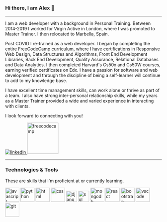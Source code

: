 ### Hi there, I am Alex 👋

<hr>

I am a web developer with a background in Personal Training. Between 2014-2019 I worked for Virgin Active in London, where I was promoted to Master Trainer. I then relocated to Marbella, Spain. 

Post COVID I re-trained as a web developer. I began by completing the entire FreeCodeCamp curriculum, where I have certifications in Responsive Web Design, Data Structures and Algorithms, Front End Development Libraries, Back End Development, Quality Assurance, Relational Databases and Data Analytics. I then completed Harvard's Cs50x and Cs50W courses, earning verified certificates on Edx. I have a passion for software and web development and through the discipline of being a self-learner will continue to add to my knowledge base. 

I have excellent time management skills, can work alone or thrive as part of a team. I also have strong inter-personal relationship skills, while my years as a Master Trainer provided a wide and varied experience in interacting with clients. 

I look forward to connecting with you!

<p align="left">
<a href="https://www.linkedin.com/in/alexander-allen-392225251/">
<img src="https://user-images.githubusercontent.com/66707636/177416455-964d44cb-bdba-48bc-aae7-2b8f3a87b4b7.svg" alt="linkedin">
</a>
<a href="https://www.freecodecamp.org/AlexAllen247">
<img src="src="https://goo.gl/oQrQYo" width="100" height="100"" alt="freecodecamp">
 </a>
 </p>

<hr>

### Technologies & Tools

These are skills that I'm proficient at or currently learning.

<p align="left">
<img src="https://user-images.githubusercontent.com/66707636/177418858-237ac6e5-9511-4bd4-9355-df59d18f2f81.svg" alt="javascript" width="45px">
<img src="https://user-images.githubusercontent.com/66707636/177418998-d543d406-11ef-4c03-8c18-317ff7f467b7.svg" alt="python" width="45px">
<img src="https://user-images.githubusercontent.com/66707636/177419055-26ba5165-81fe-44c4-9362-34358d0bc7c2.svg" alt="html" width="45px">
<img src="https://user-images.githubusercontent.com/66707636/177419068-409bc96f-3591-4dc9-805b-fb6ad567f982.svg" alt="css" width="45px">
<img src="https://user-images.githubusercontent.com/66707636/177420913-45f3bb5c-5977-4aae-860c-37b4e98d5d5f.svg" alt="django" width="35px">
<img src="https://user-images.githubusercontent.com/66707636/177421957-562cd30d-4b8b-4ca0-b672-5062abdb10f4.svg" alt="sql" width="35px">
<img src="https://user-images.githubusercontent.com/66707636/177422016-2758da9c-9482-421d-a438-7fc96f4c550a.svg" alt="mongodb" width="45px">
<img src="https://user-images.githubusercontent.com/66707636/177422094-23c9e1f6-5953-45ad-9df2-a171d2fcfb42.svg" alt="react" width="45px">
<img src="https://user-images.githubusercontent.com/66707636/177422209-8223d64b-b119-4153-99b1-31bd67365ebe.svg" alt="bootstrap" width="45px">
<img src="https://user-images.githubusercontent.com/66707636/177422269-5848c9f4-60eb-4b7a-b040-345c9fbb210f.svg" alt="vscode" width="45px">
<img src="https://user-images.githubusercontent.com/66707636/177422401-44f7f8aa-13dc-4966-b9c5-87673f0fafd3.svg" alt="git" width="45px">
 </p>
